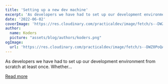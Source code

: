 ```yaml
---
title: 'Setting up a new dev machine'
excerpt: 'As developers we have had to set up our development environment from scratch at least once.   Whether...'
date: '2022-06-02'
coverImage: 'https://res.cloudinary.com/practicaldev/image/fetch/s--DWZ0PoQA--/c_imagga_scale,f_auto,fl_progressive,h_420,q_auto,w_1000/https://dev-to-uploads.s3.amazonaws.com/uploads/articles/vhxe2l28p4896kpqyk5w.jpg'
author:
  name: Koders
  picture: "assets/blog/authors/koders.png"
ogImage:
  url: 'https://res.cloudinary.com/practicaldev/image/fetch/s--DWZ0PoQA--/c_imagga_scale,f_auto,fl_progressive,h_420,q_auto,w_1000/https://dev-to-uploads.s3.amazonaws.com/uploads/articles/vhxe2l28p4896kpqyk5w.jpg'
---
```


As developers we have had to set up our development environment from scratch at least once.   Whether...

[Read more](https://dev.to/babib/setting-up-a-new-machine-al8)

